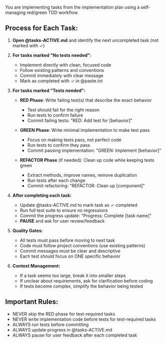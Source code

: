 You are implementing tasks from the implementation plan using a self-managing red/green TDD workflow.

## Process for Each Task:

1. **Open @tasks-ACTIVE.md** and identify the next uncompleted task (not marked with ✓)

2. **For tasks marked "No tests needed":**
   - Implement directly with clean, focused code
   - Follow existing patterns and conventions
   - Commit immediately with clear message
   - Mark as completed with ✓ in @paste.txt

3. **For tasks marked "Tests needed":**
   - **RED Phase**: Write failing test(s) that describe the exact behavior
     - Test should fail for the right reason
     - Run tests to confirm failure
     - Commit failing tests: "RED: Add test for [behavior]"

   - **GREEN Phase**: Write minimal implementation to make test pass
     - Focus on making tests pass, not perfect code
     - Run tests to confirm they pass
     - Commit passing implementation: "GREEN: Implement [behavior]"

   - **REFACTOR Phase** (if needed): Clean up code while keeping tests green
     - Extract methods, improve names, remove duplication
     - Run tests after each change
     - Commit refactoring: "REFACTOR: Clean up [component]"

4. **After completing each task:**
   - Update @tasks-ACTIVE.md to mark task as ✓ completed
   - Run full test suite to ensure no regressions
   - Commit the progress update: "Progress: Complete [task name]"
   - **PAUSE** and ask for user review/feedback

5. **Quality Gates:**
   - All tests must pass before moving to next task
   - Code must follow project conventions (use existing patterns)
   - Commit messages must be clear and descriptive
   - Each test should focus on ONE specific behavior

6. **Context Management:**
   - If a task seems too large, break it into smaller steps
   - If unclear about requirements, ask for clarification before coding
   - If tests become complex, simplify the behavior being tested

## Important Rules:
- NEVER skip the RED phase for test-required tasks
- NEVER write implementation code before tests for test-required tasks
- ALWAYS run tests before committing
- ALWAYS update progress in @tasks-ACTIVE.md
- ALWAYS pause for user feedback after each completed task
